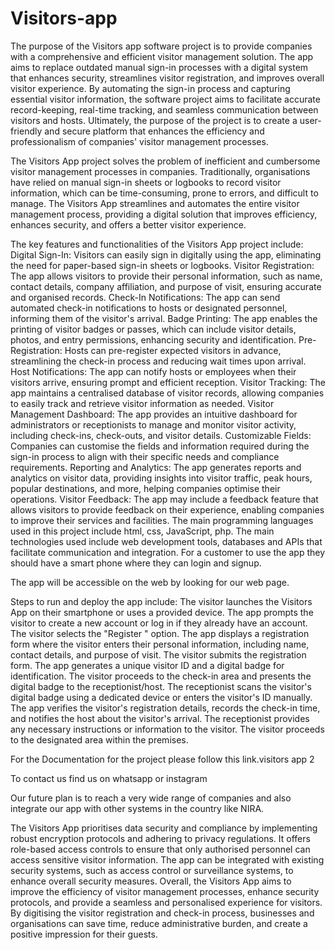 # Visitors-app

The purpose of the Visitors app software project is to provide companies with a comprehensive and efficient visitor management solution. The app aims to replace outdated manual sign-in processes with a digital system that enhances security, streamlines visitor registration, and improves overall visitor experience. By automating the sign-in process and capturing essential visitor information, the software project aims to facilitate accurate record-keeping, real-time tracking, and seamless communication between visitors and hosts. Ultimately, the purpose of the project is to create a user-friendly and secure platform that enhances the efficiency and professionalism of companies' visitor management processes.

The Visitors App project solves the problem of inefficient and cumbersome visitor management processes in companies. Traditionally, organisations have relied on manual sign-in sheets or logbooks to record visitor information, which can be time-consuming, prone to errors, and difficult to manage. The Visitors App streamlines and automates the entire visitor management process, providing a digital solution that improves efficiency, enhances security, and offers a better visitor experience.

The key features and functionalities of the Visitors App project include:
Digital Sign-In: Visitors can easily sign in digitally using the app, eliminating the need for paper-based sign-in sheets or logbooks.
Visitor Registration: The app allows visitors to provide their personal information, such as name, contact details, company affiliation, and purpose of visit, ensuring accurate and organised records.
Check-In Notifications: The app can send automated check-in notifications to hosts or designated personnel, informing them of the visitor's arrival.
Badge Printing: The app enables the printing of visitor badges or passes, which can include visitor details, photos, and entry permissions, enhancing security and identification.
Pre-Registration: Hosts can pre-register expected visitors in advance, streamlining the check-in process and reducing wait times upon arrival.
Host Notifications: The app can notify hosts or employees when their visitors arrive, ensuring prompt and efficient reception.
Visitor Tracking: The app maintains a centralised database of visitor records, allowing companies to easily track and retrieve visitor information as needed.
Visitor Management Dashboard: The app provides an intuitive dashboard for administrators or receptionists to manage and monitor visitor activity, including check-ins, check-outs, and visitor details.
Customizable Fields: Companies can customise the fields and information required during the sign-in process to align with their specific needs and compliance requirements.
Reporting and Analytics: The app generates reports and analytics on visitor data, providing insights into visitor traffic, peak hours, popular destinations, and more, helping companies optimise their operations.
Visitor Feedback: The app may include a feedback feature that allows visitors to provide feedback on their experience, enabling companies to improve their services and facilities.
The main programming languages used in this project include html, css, JavaScript, php. The main technologies used include web development tools, databases and APIs that facilitate communication and integration.
For a customer to use the app they should have a smart phone where they can login and signup.

The app will be accessible on the web by looking for our web page.

Steps to run and deploy the app include:
The visitor launches the Visitors App on their smartphone or uses a provided device.
The app prompts the visitor to create a new account or log in if they already have an account.
The visitor selects the "Register " option.
The app displays a registration form where the visitor enters their personal information, including name, contact details, and purpose of visit.
The visitor submits the registration form.
The app generates a unique visitor ID and a digital badge for identification.
The visitor proceeds to the check-in area and presents the digital badge to the receptionist/host.
The receptionist scans the visitor's digital badge using a dedicated device or enters the visitor's ID manually.
The app verifies the visitor's registration details, records the check-in time, and notifies the host about the visitor's arrival.
The receptionist provides any necessary instructions or information to the visitor.
The visitor proceeds to the designated area within the premises. 

 For the Documentation for the  project please follow this link.visitors app 2

To contact us find us on whatsapp or instagram

Our future plan is to reach a very wide range of companies and also integrate our app with other systems in the country like NIRA.

The Visitors App prioritises data security and compliance by implementing robust encryption protocols and adhering to privacy regulations. It offers role-based access controls to ensure that only authorised personnel can access sensitive visitor information. The app can be integrated with existing security systems, such as access control or surveillance systems, to enhance overall security measures.
Overall, the Visitors App aims to improve the efficiency of visitor management processes, enhance security protocols, and provide a seamless and personalised experience for visitors. By digitising the visitor registration and check-in process, businesses and organisations can save time, reduce administrative burden, and create a positive impression for their guests.




